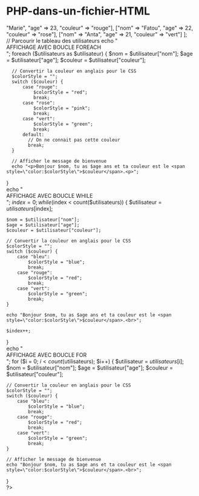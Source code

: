 # PHP-dans-un-fichier-HTML
<!DOCTYPE html>
<html>
<head>
  <style>
    p {
      margin: 0;
    } </style>
</head>
<body>
<?php
  // Tableau associatif d'utilisateurs avec leurs informations
  $tab = [[56, 12], [5, 26]];
  $utilisateurs = [
      ["nom" => "Marie", "age" => 23, "couleur" => "rouge"],
      ["nom" => "Fatou", "age" => 22, "couleur" => "rose"],
      ["nom" => "Anta", "age" => 21, "couleur" => "vert"]
  ];

  // Parcourir le tableau des utilisateurs
  echo "<br>AFFICHAGE AVEC BOUCLE FOREACH<br>";
  foreach ($utilisateurs as $utilisateur) {
      $nom = $utilisateur["nom"];
      $age = $utilisateur["age"];
      $couleur = $utilisateur["couleur"];

      // Convertir la couleur en anglais pour le CSS
      $colorStyle = "";
      switch ($couleur) {
          case "rouge":
              $colorStyle = "red";
              break;
          case "rose":
              $colorStyle = "pink";
              break;
          case "vert":
              $colorStyle = "green";
              break;
          default:
            // On ne connait pas cette couleur
            break;
      }

      // Afficher le message de bienvenue
      echo "<p>Bonjour $nom, tu as $age ans et ta couleur est le <span style=\"color:$colorStyle\">$couleur</span>.<p>";
  }

  echo "<br>AFFICHAGE AVEC BOUCLE WHILE<br>";
  $index = 0;
  while ($index < count($utilisateurs)) {
    $utilisateur = $utilisateurs[$index];

    $nom = $utilisateur["nom"];
    $age = $utilisateur["age"];
    $couleur = $utilisateur["couleur"];

    // Convertir la couleur en anglais pour le CSS
    $colorStyle = "";
    switch ($couleur) {
        case "bleu":
            $colorStyle = "blue";
            break;
        case "rouge":
            $colorStyle = "red";
            break;
        case "vert":
            $colorStyle = "green";
            break;
    }

    echo "Bonjour $nom, tu as $age ans et ta couleur est le <span style=\"color:$colorStyle\">$couleur</span>.<br>";

    $index++;
  }

  echo "<br>AFFICHAGE AVEC BOUCLE FOR<br>";
  for ($i = 0; $i < count($utilisateurs); $i++) {
    $utilisateur = $utilisateurs[$i];
    $nom = $utilisateur["nom"];
    $age = $utilisateur["age"];
    $couleur = $utilisateur["couleur"];

    // Convertir la couleur en anglais pour le CSS
    $colorStyle = "";
    switch ($couleur) {
        case "bleu":
            $colorStyle = "blue";
            break;
        case "rouge":
            $colorStyle = "red";
            break;
        case "vert":
            $colorStyle = "green";
            break;
    }

    // Afficher le message de bienvenue
    echo "Bonjour $nom, tu as $age ans et ta couleur est le <span style=\"color:$colorStyle\">$couleur</span>.<br>";
  }

?>
</body>
</html>
